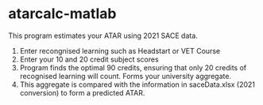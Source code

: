 # atarcalc-matlab

This program estimates your ATAR using 2021 SACE data. 

1. Enter recongnised learning such as Headstart or VET Course
2. Enter your 10 and 20 credit subject scores
3. Program finds the optimal 90 credits, ensuring that only 20 credits of recognised learning will count. Forms your university aggregate.
4. This aggregate is compared with the information in saceData.xlsx (2021 conversion) to form a predicted ATAR.
